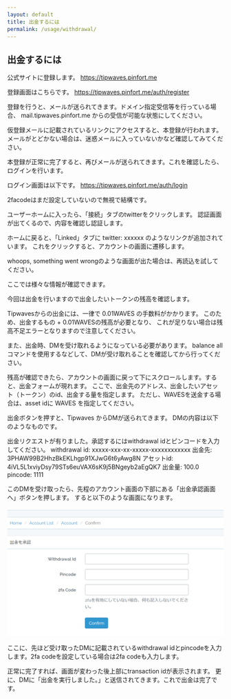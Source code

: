 ```yaml
---
layout: default
title: 出金するには
permalink: /usage/withdrawal/
---
```


## 出金するには

公式サイトに登録します。
<https://tipwaves.pinfort.me>

登録画面はこちらです。
<https://tipwaves.pinfort.me/auth/register>

登録を行うと、メールが送られてきます。ドメイン指定受信等を行っている場合、
mail.tipwaves.pinfort.me からの受信が可能な状態にしてください。

仮登録メールに記載されているリンクにアクセスすると、本登録が行われます。
メールがとどかない場合は、迷惑メールに入っていないかなど確認してみてください。

本登録が正常に完了すると、再びメールが送られてきます。これを確認したら、ログインを行います。

ログイン画面は以下です。
<https://tipwaves.pinfort.me/auth/login>

2facodeはまだ設定していないので無視で結構です。

ユーザーホームに入ったら、「接続」タブのtwitterをクリックします。
認証画面が出てくるので、内容を確認し認証します。

ホームに戻ると、「Linked」タブに twitter: xxxxxx のようなリンクが追加されています。
これをクリックすると、アカウントの画面に遷移します。

whoops, something went wrongのような画面が出た場合は、再読込を試してください。

ここでは様々な情報が確認できます。

今回は出金を行いますので出金したいトークンの残高を確認します。

Tipwavesからの出金には、一律で 0.01WAVES の手数料がかかります。
このため、出金するもの + 0.01WAVESの残高が必要となり、
これが足りない場合は残高不足エラーとなりますので注意してください。

また、出金時、DMを受け取れるようになっている必要があります。
balance all コマンドを使用するなどして、DMが受け取れることを確認してから行ってください。

残高が確認できたら、アカウントの画面に戻って下にスクロールします。すると、出金フォームが現れます。
ここで、出金先のアドレス、出金したいアセット（トークン）のid、出金する量を指定します。
ただし、WAVESを送金する場合は、asset idに WAVES を指定してください。

出金ボタンを押すと、Tipwaves からDMが送られてきます。
DMの内容は以下のようなものです。

出金リクエストが有りました。承認するにはwithdrawal idとピンコードを入力してください。
withdrawal id: xxxxx-xxx-xx-xxxxx-xxxxxxxxxxxx
出金先: 3PHAW99B2HhzBkEKLhgp91XJwG6t6yAwg8N
アセットid: 4iVL5L1xviyDsy79STs6euVAX6sK9j5BNgeyb2aEgQK7
出金量: 100.0
pincode: 1111

このDMを受け取ったら、先程のアカウント画面の下部にある「出金承認画面へ」ボタンを押します。
すると以下のような画面になります。

![出金承認画面](../../images/withdrawal-confirm.png)

ここに、先ほど受け取ったDMに記載されているwithdrawal idとpincodeを入力します。2fa codeを設定している場合は2fa codeも入力します。

正常に完了すれば、画面が変わった後上部にtransaction idが表示されます。
更に、DMに「出金を実行しました。」と送信されてきます。これで出金は完了です。
